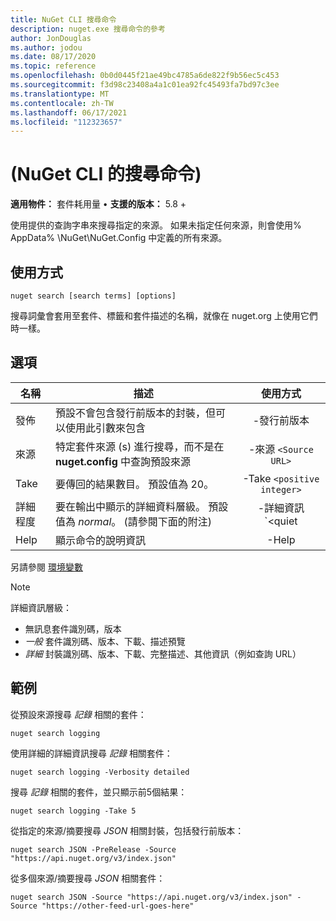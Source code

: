 ```yaml
---
title: NuGet CLI 搜尋命令
description: nuget.exe 搜尋命令的參考
author: JonDouglas
ms.author: jodou
ms.date: 08/17/2020
ms.topic: reference
ms.openlocfilehash: 0b0d0445f21ae49bc4785a6de822f9b56ec5c453
ms.sourcegitcommit: f3d98c23408a4a1c01ea92fc45493fa7bd97c3ee
ms.translationtype: MT
ms.contentlocale: zh-TW
ms.lasthandoff: 06/17/2021
ms.locfileid: "112323657"
---
```

# <a name="search-command-nuget-cli"></a> (NuGet CLI 的搜尋命令) 

**適用物件：** 套件耗用量 &bullet; **支援的版本：** 5.8 +

使用提供的查詢字串來搜尋指定的來源。 如果未指定任何來源，則會使用% AppData% \NuGet\NuGet.Config 中定義的所有來源。

## <a name="usage"></a>使用方式

```cli
nuget search [search terms] [options]
```

搜尋詞彙會套用至套件、標籤和套件描述的名稱，就像在 nuget.org 上使用它們時一樣。

## <a name="options"></a>選項

| 名稱 | 描述 | 使用方式 |
| ---  |     ---     |  :-:  |
| 發佈 | 預設不會包含發行前版本的封裝，但可以使用此引數來包含 | -發行前版本 |
| 來源 | 特定套件來源 (s) 進行搜尋，而不是在 __nuget.config__ 中查詢預設來源 | -來源 `<Source URL>`|
| Take | 要傳回的結果數目。 預設值為 20。 | -Take `<positive integer>` |
| 詳細程度 | 要在輸出中顯示的詳細資料層級。 預設值為 _normal_。  (請參閱下面的附注)   | -詳細資訊 `<quiet|normal|detailed>` |
| Help | 顯示命令的說明資訊 | -Help |

另請參閱 [環境變數](cli-ref-environment-variables.md)

> [!NOTE] 
> 詳細資訊層級：
> * 無訊息套件識別碼，版本
> * _一般_ 套件識別碼、版本、下載、描述預覽
> * _詳細_ 封裝識別碼、版本、下載、完整描述、其他資訊（例如查詢 URL）

## <a name="examples"></a>範例

從預設來源搜尋 *記錄* 相關的套件：
```
nuget search logging
```
使用詳細的詳細資訊搜尋 *記錄* 相關套件：
```
nuget search logging -Verbosity detailed
```
搜尋 *記錄* 相關的套件，並只顯示前5個結果：
```
nuget search logging -Take 5
```
從指定的來源/摘要搜尋 *JSON* 相關封裝，包括發行前版本：
```
nuget search JSON -PreRelease -Source "https://api.nuget.org/v3/index.json"
```
從多個來源/摘要搜尋 *JSON* 相關套件：
```
nuget search JSON -Source "https://api.nuget.org/v3/index.json" -Source "https://other-feed-url-goes-here"
```
